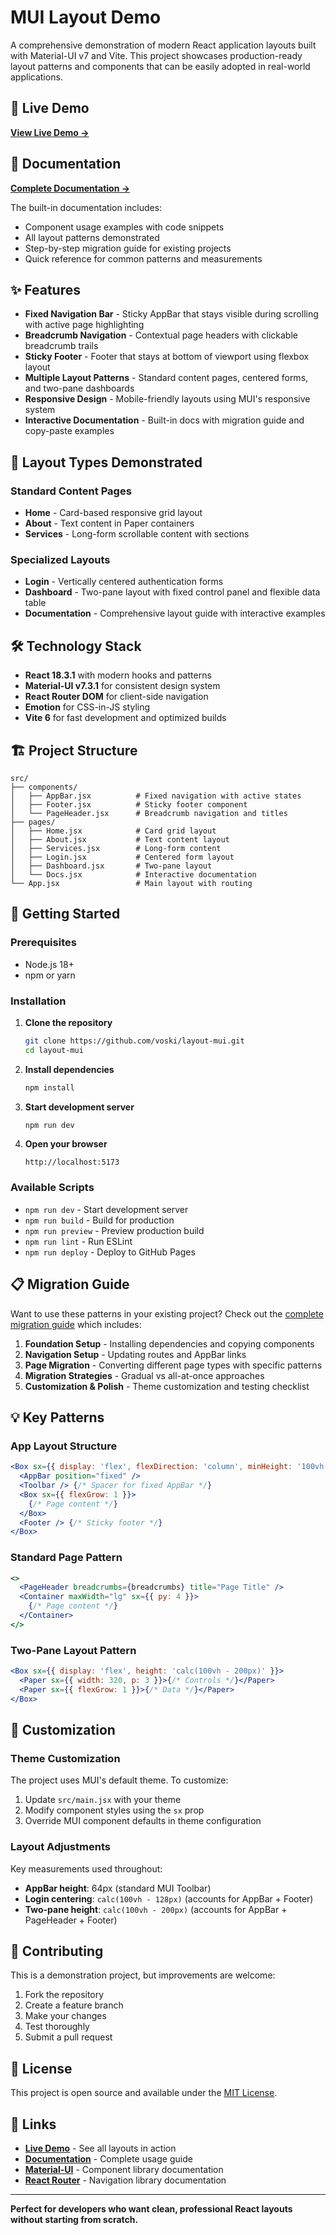 # MUI Layout Demo

A comprehensive demonstration of modern React application layouts built with Material-UI v7 and Vite. This project showcases production-ready layout patterns and components that can be easily adopted in real-world applications.

## 🚀 Live Demo

**[View Live Demo →](https://voski.github.io/layout-mui/)**

## 📖 Documentation

**[Complete Documentation →](https://voski.github.io/layout-mui/docs)**

The built-in documentation includes:
- Component usage examples with code snippets
- All layout patterns demonstrated
- Step-by-step migration guide for existing projects
- Quick reference for common patterns and measurements

## ✨ Features

- **Fixed Navigation Bar** - Sticky AppBar that stays visible during scrolling with active page highlighting
- **Breadcrumb Navigation** - Contextual page headers with clickable breadcrumb trails  
- **Sticky Footer** - Footer that stays at bottom of viewport using flexbox layout
- **Multiple Layout Patterns** - Standard content pages, centered forms, and two-pane dashboards
- **Responsive Design** - Mobile-friendly layouts using MUI's responsive system
- **Interactive Documentation** - Built-in docs with migration guide and copy-paste examples

## 🎯 Layout Types Demonstrated

### Standard Content Pages
- **Home** - Card-based responsive grid layout
- **About** - Text content in Paper containers
- **Services** - Long-form scrollable content with sections

### Specialized Layouts
- **Login** - Vertically centered authentication forms
- **Dashboard** - Two-pane layout with fixed control panel and flexible data table
- **Documentation** - Comprehensive layout guide with interactive examples

## 🛠 Technology Stack

- **React 18.3.1** with modern hooks and patterns
- **Material-UI v7.3.1** for consistent design system
- **React Router DOM** for client-side navigation
- **Emotion** for CSS-in-JS styling
- **Vite 6** for fast development and optimized builds

## 🏗 Project Structure

```
src/
├── components/
│   ├── AppBar.jsx          # Fixed navigation with active states
│   ├── Footer.jsx          # Sticky footer component
│   └── PageHeader.jsx      # Breadcrumb navigation and titles
├── pages/
│   ├── Home.jsx            # Card grid layout
│   ├── About.jsx           # Text content layout
│   ├── Services.jsx        # Long-form content
│   ├── Login.jsx           # Centered form layout
│   ├── Dashboard.jsx       # Two-pane layout
│   └── Docs.jsx            # Interactive documentation
└── App.jsx                 # Main layout with routing
```

## 🚀 Getting Started

### Prerequisites
- Node.js 18+ 
- npm or yarn

### Installation

1. **Clone the repository**
   ```bash
   git clone https://github.com/voski/layout-mui.git
   cd layout-mui
   ```

2. **Install dependencies**
   ```bash
   npm install
   ```

3. **Start development server**
   ```bash
   npm run dev
   ```

4. **Open your browser**
   ```
   http://localhost:5173
   ```

### Available Scripts

- `npm run dev` - Start development server
- `npm run build` - Build for production
- `npm run preview` - Preview production build
- `npm run lint` - Run ESLint
- `npm run deploy` - Deploy to GitHub Pages

## 📋 Migration Guide

Want to use these patterns in your existing project? Check out the [complete migration guide](https://voski.github.io/layout-mui/docs) which includes:

1. **Foundation Setup** - Installing dependencies and copying components
2. **Navigation Setup** - Updating routes and AppBar links
3. **Page Migration** - Converting different page types with specific patterns
4. **Migration Strategies** - Gradual vs all-at-once approaches
5. **Customization & Polish** - Theme customization and testing checklist

## 💡 Key Patterns

### App Layout Structure
```jsx
<Box sx={{ display: 'flex', flexDirection: 'column', minHeight: '100vh' }}>
  <AppBar position="fixed" />
  <Toolbar /> {/* Spacer for fixed AppBar */}
  <Box sx={{ flexGrow: 1 }}>
    {/* Page content */}
  </Box>
  <Footer /> {/* Sticky footer */}
</Box>
```

### Standard Page Pattern
```jsx
<>
  <PageHeader breadcrumbs={breadcrumbs} title="Page Title" />
  <Container maxWidth="lg" sx={{ py: 4 }}>
    {/* Page content */}
  </Container>
</>
```

### Two-Pane Layout Pattern
```jsx
<Box sx={{ display: 'flex', height: 'calc(100vh - 200px)' }}>
  <Paper sx={{ width: 320, p: 3 }}>{/* Controls */}</Paper>
  <Paper sx={{ flexGrow: 1 }}>{/* Data */}</Paper>
</Box>
```

## 🎨 Customization

### Theme Customization
The project uses MUI's default theme. To customize:

1. Update `src/main.jsx` with your theme
2. Modify component styles using the `sx` prop
3. Override MUI component defaults in theme configuration

### Layout Adjustments
Key measurements used throughout:
- **AppBar height**: 64px (standard MUI Toolbar)
- **Login centering**: `calc(100vh - 128px)` (accounts for AppBar + Footer)
- **Two-pane height**: `calc(100vh - 200px)` (accounts for AppBar + PageHeader + Footer)

## 🤝 Contributing

This is a demonstration project, but improvements are welcome:

1. Fork the repository
2. Create a feature branch
3. Make your changes
4. Test thoroughly
5. Submit a pull request

## 📄 License

This project is open source and available under the [MIT License](LICENSE).

## 🔗 Links

- **[Live Demo](https://voski.github.io/layout-mui/)** - See all layouts in action
- **[Documentation](https://voski.github.io/layout-mui/docs)** - Complete usage guide
- **[Material-UI](https://mui.com/)** - Component library documentation
- **[React Router](https://reactrouter.com/)** - Navigation library documentation

---

**Perfect for developers who want clean, professional React layouts without starting from scratch.**